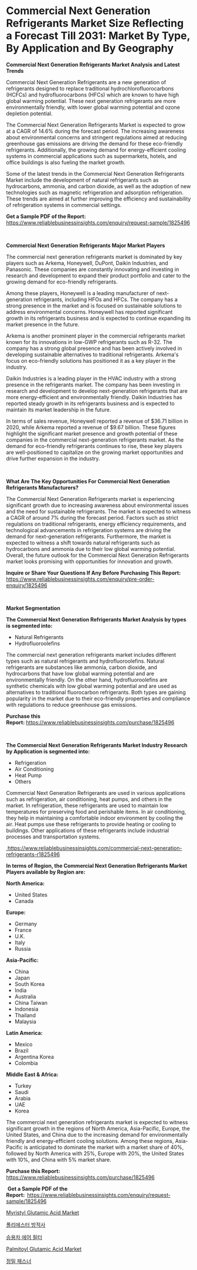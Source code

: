 <p><h1>Commercial Next Generation Refrigerants Market Size Reflecting a Forecast Till 2031: Market By Type, By Application and By Geography</h1></p><p><strong>Commercial Next Generation Refrigerants Market Analysis and Latest Trends</strong></p>
<p><p>Commercial Next Generation Refrigerants are a new generation of refrigerants designed to replace traditional hydrochlorofluorocarbons (HCFCs) and hydrofluorocarbons (HFCs) which are known to have high global warming potential. These next generation refrigerants are more environmentally friendly, with lower global warming potential and ozone depletion potential.</p><p>The Commercial Next Generation Refrigerants Market is expected to grow at a CAGR of 14.6% during the forecast period. The increasing awareness about environmental concerns and stringent regulations aimed at reducing greenhouse gas emissions are driving the demand for these eco-friendly refrigerants. Additionally, the growing demand for energy-efficient cooling systems in commercial applications such as supermarkets, hotels, and office buildings is also fueling the market growth.</p><p>Some of the latest trends in the Commercial Next Generation Refrigerants Market include the development of natural refrigerants such as hydrocarbons, ammonia, and carbon dioxide, as well as the adoption of new technologies such as magnetic refrigeration and adsorption refrigeration. These trends are aimed at further improving the efficiency and sustainability of refrigeration systems in commercial settings.</p></p>
<p><strong>Get a Sample PDF of the Report:&nbsp;</strong> <a href="https://www.reliablebusinessinsights.com/enquiry/request-sample/1825496">https://www.reliablebusinessinsights.com/enquiry/request-sample/1825496</a></p>
<p>&nbsp;</p>
<p><strong>Commercial Next Generation Refrigerants Major Market Players</strong></p>
<p><p>The commercial next generation refrigerants market is dominated by key players such as Arkema, Honeywell, DuPont, Daikin Industries, and Panasonic. These companies are constantly innovating and investing in research and development to expand their product portfolio and cater to the growing demand for eco-friendly refrigerants.</p><p>Among these players, Honeywell is a leading manufacturer of next-generation refrigerants, including HFOs and HFCs. The company has a strong presence in the market and is focused on sustainable solutions to address environmental concerns. Honeywell has reported significant growth in its refrigerants business and is expected to continue expanding its market presence in the future.</p><p>Arkema is another prominent player in the commercial refrigerants market known for its innovations in low-GWP refrigerants such as R-32. The company has a strong global presence and has been actively involved in developing sustainable alternatives to traditional refrigerants. Arkema's focus on eco-friendly solutions has positioned it as a key player in the industry.</p><p>Daikin Industries is a leading player in the HVAC industry with a strong presence in the refrigerants market. The company has been investing in research and development to develop next-generation refrigerants that are more energy-efficient and environmentally friendly. Daikin Industries has reported steady growth in its refrigerants business and is expected to maintain its market leadership in the future.</p><p>In terms of sales revenue, Honeywell reported a revenue of $36.71 billion in 2020, while Arkema reported a revenue of $9.67 billion. These figures highlight the significant market presence and growth potential of these companies in the commercial next-generation refrigerants market. As the demand for eco-friendly refrigerants continues to rise, these key players are well-positioned to capitalize on the growing market opportunities and drive further expansion in the industry.</p></p>
<p>&nbsp;</p>
<p><strong>What Are The Key Opportunities For Commercial Next Generation Refrigerants Manufacturers?</strong></p>
<p><p>The Commercial Next Generation Refrigerants market is experiencing significant growth due to increasing awareness about environmental issues and the need for sustainable refrigerants. The market is expected to witness a CAGR of around 7% during the forecast period. Factors such as strict regulations on traditional refrigerants, energy efficiency requirements, and technological advancements in refrigeration systems are driving the demand for next-generation refrigerants. Furthermore, the market is expected to witness a shift towards natural refrigerants such as hydrocarbons and ammonia due to their low global warming potential. Overall, the future outlook for the Commercial Next Generation Refrigerants market looks promising with opportunities for innovation and growth.</p></p>
<p><strong>Inquire or Share Your Questions If Any Before Purchasing This Report:</strong> <a href="https://www.reliablebusinessinsights.com/enquiry/pre-order-enquiry/1825496">https://www.reliablebusinessinsights.com/enquiry/pre-order-enquiry/1825496</a></p>
<p>&nbsp;</p>
<p><strong>Market Segmentation</strong></p>
<p><strong>The Commercial Next Generation Refrigerants Market Analysis by types is segmented into:</strong></p>
<p><ul><li>Natural Refrigerants</li><li>Hydrofluoroolefins</li></ul></p>
<p><p>The commercial next generation refrigerants market includes different types such as natural refrigerants and hydrofluoroolefins. Natural refrigerants are substances like ammonia, carbon dioxide, and hydrocarbons that have low global warming potential and are environmentally friendly. On the other hand, hydrofluoroolefins are synthetic chemicals with low global warming potential and are used as alternatives to traditional fluorocarbon refrigerants. Both types are gaining popularity in the market due to their eco-friendly properties and compliance with regulations to reduce greenhouse gas emissions.</p></p>
<p><strong>Purchase this Report:&nbsp;</strong><a href="https://www.reliablebusinessinsights.com/purchase/1825496">https://www.reliablebusinessinsights.com/purchase/1825496</a></p>
<p>&nbsp;</p>
<p><strong>The Commercial Next Generation Refrigerants Market Industry Research by Application is segmented into:</strong></p>
<p><ul><li>Refrigeration</li><li>Air Conditioning</li><li>Heat Pump</li><li>Others</li></ul></p>
<p><p>Commercial Next Generation Refrigerants are used in various applications such as refrigeration, air conditioning, heat pumps, and others in the market. In refrigeration, these refrigerants are used to maintain low temperatures for preserving food and perishable items. In air conditioning, they help in maintaining a comfortable indoor environment by cooling the air. Heat pumps use these refrigerants to provide heating or cooling to buildings. Other applications of these refrigerants include industrial processes and transportation systems.</p></p>
<p><a href="https://www.reliablebusinessinsights.com/commercial-next-generation-refrigerants-r1825496">&nbsp;https://www.reliablebusinessinsights.com/commercial-next-generation-refrigerants-r1825496</a></p>
<p><strong>In terms of Region, the Commercial Next Generation Refrigerants Market Players available by Region are:</strong></p>
<p>
    <p> <strong> North America: </strong>
        <ul>
            <li>United States</li>
            <li>Canada</li>
        </ul>
        </p> 
    <p> <strong> Europe: </strong>
        <ul>
            <li>Germany</li>
            <li>France</li>
            <li>U.K.</li>
            <li>Italy</li>
            <li>Russia</li>
        </ul>
        </p> 
    <p> <strong> Asia-Pacific: </strong>
        <ul>
            <li>China</li>
            <li>Japan</li>
            <li>South Korea</li>
            <li>India</li>
            <li>Australia</li>
            <li>China Taiwan</li>
            <li>Indonesia</li>
            <li>Thailand</li>
            <li>Malaysia</li>
        </ul>
        </p> 
    <p> <strong> Latin America: </strong>
        <ul>
            <li>Mexico</li>
            <li>Brazil</li>
            <li>Argentina Korea</li>
            <li>Colombia</li>
        </ul>
        </p> 
    <p> <strong> Middle East & Africa: </strong>
        <ul>
            <li>Turkey</li>
            <li>Saudi</li>
            <li>Arabia</li>
            <li>UAE</li>
            <li>Korea</li>
        </ul>
    </p>
    </p>
<p><p>The commercial next generation refrigerants market is expected to witness significant growth in the regions of North America, Asia-Pacific, Europe, the United States, and China due to the increasing demand for environmentally friendly and energy-efficient cooling solutions. Among these regions, Asia-Pacific is anticipated to dominate the market with a market share of 40%, followed by North America with 25%, Europe with 20%, the United States with 10%, and China with 5% market share.</p></p>
<p><strong>Purchase this Report: </strong><a href="https://www.reliablebusinessinsights.com/purchase/1825496">https://www.reliablebusinessinsights.com/purchase/1825496</a></p>
<p>&nbsp;<strong>Get a Sample PDF of the Report:&nbsp;&nbsp;</strong><a href="https://www.reliablebusinessinsights.com/enquiry/request-sample/1825496">https://www.reliablebusinessinsights.com/enquiry/request-sample/1825496</a></p>
<p><strong></strong></p>
<p><p><a href="https://github.com/mancsybtousav/Market-Research-Report-List-3/blob/main/myristyl-glutamic-acid-market.md">Myristyl Glutamic Acid Market</a></p><p><a href="https://medium.com/@allanchulist567567jdf/%ED%8F%B4%EB%A6%AC%EC%97%90%EC%8A%A4%ED%84%B0-%EB%B0%A9%EC%82%AC-%EC%84%AC%EC%9C%A0-%EC%8B%9C%EC%9E%A5-%EA%B7%9C%EB%AA%A8-%EC%8B%9C%EC%9E%A5-%EC%84%B8%EB%B6%84%ED%99%94-%EC%8B%9C%EC%9E%A5-%EB%8F%99%ED%96%A5-%EB%B0%8F-%EC%84%B1%EC%9E%A5-%EB%B6%84%EC%84%9D-%EC%98%88%EC%B8%A1-2031%EB%85%84%EA%B9%8C%EC%A7%80-604d2ea15e28">폴리에스터 방적사</a></p><p><a href="https://github.com/ahmadrevanz10/Market-Research-Report-List-1/blob/main/4581111143566.md">승용차 에어 필터</a></p><p><a href="https://github.com/maudAbbott7/Market-Research-Report-List-1/blob/main/palmitoyl-glutamic-acid-market.md">Palmitoyl Glutamic Acid Market</a></p><p><a href="https://medium.com/@tarynhermanii/2024%EB%85%84%EB%B6%80%ED%84%B0-2031%EB%85%84%EA%B9%8C%EC%A7%80-%EA%B8%B0%EA%B0%84-%EB%8F%99%EC%95%88-%EB%93%B1%EC%9E%A5%ED%95%98%EB%8A%94-%EC%A0%95%EB%B0%80%EA%B3%A0%EC%A0%95%EB%B6%80%ED%92%88-%EC%8B%9C%EC%9E%A5%EC%9D%98-%EC%8B%A0%EC%B6%95-%ED%8A%B8%EB%A0%8C%EB%93%9C%EC%99%80-%EB%AF%B8%EB%9E%98-%EC%A0%84%EB%A7%9D-9e2a6866c0a8">정밀 패스너</a></p></p>